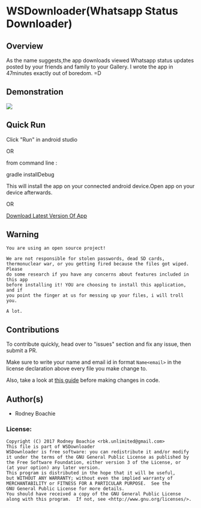 # WSDownloader(Whatsapp Status Downloader)


Overview
---
As the name suggests,the app downloads viewed Whatsapp status updates posted by your friends and family to your Gallery.
I wrote the app in 47minutes exactly out of boredom. =D

Demonstration  
---
![](https://github.com/RbkGh/WSDownloader/raw/master/descriptionalImages/wsdownloader_demo.gif)

Quick Run
---
Click "Run" in android studio 

OR

from command line :

gradle installDebug

This will install the app on your connected android device.Open app on your device afterwards.

OR

[Download Latest Version Of App](https://github.com/RbkGh/WSDownloader/releases/download/1.0.1/WSDownloader_1.0.1.apk) 

Warning
---

    You are using an open source project!
        
    We are not responsible for stolen passwords, dead SD cards,
    thermonuclear war, or you getting fired because the files got wiped. Please
    do some research if you have any concerns about features included in this app
    before installing it! YOU are choosing to install this application, and if
    you point the finger at us for messing up your files, i will troll you.
        
    A lot.


Contributions
-----
To contribute quickly, head over to "issues" section and fix any issue, then submit a PR. 

Make sure to write your name and email id in format `Name<email>` in the license declaration above every file you make change to. 

Also, take a look at [this guide](https://source.android.com/source/code-style.html) before making changes in code. 


Author(s)
---------
- Rodney Boachie


### License: 

    Copyright (C) 2017 Rodney Boachie <rbk.unlimited@gmail.com>
    This file is part of WSDownloader
    WSDownloader is free software: you can redistribute it and/or modify
    it under the terms of the GNU General Public License as published by
    the Free Software Foundation, either version 3 of the License, or
    (at your option) any later version.
    This program is distributed in the hope that it will be useful,
    but WITHOUT ANY WARRANTY; without even the implied warranty of
    MERCHANTABILITY or FITNESS FOR A PARTICULAR PURPOSE.  See the
    GNU General Public License for more details.
    You should have received a copy of the GNU General Public License
    along with this program.  If not, see <http://www.gnu.org/licenses/>.
